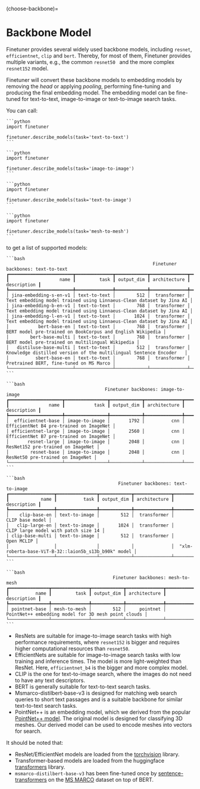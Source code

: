 (choose-backbone)=
# Backbone Model

Finetuner provides several widely used backbone models,
including `resnet`, `efficientnet`, `clip` and `bert`.
Thereby, for most of them, Finetuner provides multiple variants, e.g., the common `resnet50 ` and the more complex `resnet152` model.

Finetuner will convert these backbone models to embedding models by removing
the *head* or applying *pooling*,
performing fine-tuning and producing the final embedding model.
The embedding model can be fine-tuned for text-to-text, image-to-image or text-to-image
search tasks.

You can call:
````{tab} text-to-text
```python
import finetuner

finetuner.describe_models(task='text-to-text')
```
````
````{tab} image-to-image
```python
import finetuner

finetuner.describe_models(task='image-to-image')
```
````
````{tab} text-to-image
```python
import finetuner

finetuner.describe_models(task='text-to-image')
```
````
````{tab} mesh-to-mesh
```python
import finetuner

finetuner.describe_models(task='mesh-to-mesh')
```
````

to get a list of supported models:

````{tab} text-to-text
```bash
                                                       Finetuner backbones: text-to-text                                                       
┏━━━━━━━━━━━━━━━━━━━━━━━━┳━━━━━━━━━━━━━━┳━━━━━━━━━━━━┳━━━━━━━━━━━━━━┳━━━━━━━━━━━━━━━━━━━━━━━━━━━━━━━━━━━━━━━━━━━━━━━━━━━━━━━━━━━━━━━━━━━━━━━━━┓
┃                   name ┃         task ┃ output_dim ┃ architecture ┃                                                             description ┃
┡━━━━━━━━━━━━━━━━━━━━━━━━╇━━━━━━━━━━━━━━╇━━━━━━━━━━━━╇━━━━━━━━━━━━━━╇━━━━━━━━━━━━━━━━━━━━━━━━━━━━━━━━━━━━━━━━━━━━━━━━━━━━━━━━━━━━━━━━━━━━━━━━━┩
│ jina-embedding-s-en-v1 │ text-to-text │        512 │  transformer │    Text embedding model trained using Linnaeus-Clean dataset by Jina AI │
│ jina-embedding-b-en-v1 │ text-to-text │        768 │  transformer │    Text embedding model trained using Linnaeus-Clean dataset by Jina AI │
│ jina-embedding-l-en-v1 │ text-to-text │       1024 │  transformer │    Text embedding model trained using Linnaeus-Clean dataset by Jina AI │
│           bert-base-en │ text-to-text │        768 │  transformer │              BERT model pre-trained on BookCorpus and English Wikipedia │
│        bert-base-multi │ text-to-text │        768 │  transformer │                        BERT model pre-trained on multilingual Wikipedia │
│   distiluse-base-multi │ text-to-text │        512 │  transformer │      Knowledge distilled version of the multilingual Sentence Encoder   │
│          sbert-base-en │ text-to-text │        768 │  transformer │                                 Pretrained BERT, fine-tuned on MS Marco │
└────────────────────────┴──────────────┴────────────┴──────────────┴─────────────────────────────────────────────────────────────────────────┘
```
````
````{tab} image-to-image
```bash
                                     Finetuner backbones: image-to-image                                     
┏━━━━━━━━━━━━━━━━━━━━┳━━━━━━━━━━━━━━━━┳━━━━━━━━━━━━┳━━━━━━━━━━━━━━┳━━━━━━━━━━━━━━━━━━━━━━━━━━━━━━━━━━━━━━━━━┓
┃               name ┃           task ┃ output_dim ┃ architecture ┃                             description ┃
┡━━━━━━━━━━━━━━━━━━━━╇━━━━━━━━━━━━━━━━╇━━━━━━━━━━━━╇━━━━━━━━━━━━━━╇━━━━━━━━━━━━━━━━━━━━━━━━━━━━━━━━━━━━━━━━━┩
│  efficientnet-base │ image-to-image │       1792 │          cnn │ EfficientNet B4 pre-trained on ImageNet │
│ efficientnet-large │ image-to-image │       2560 │          cnn │ EfficientNet B7 pre-trained on ImageNet │
│       resnet-large │ image-to-image │       2048 │          cnn │       ResNet152 pre-trained on ImageNet │
│        resnet-base │ image-to-image │       2048 │          cnn │        ResNet50 pre-trained on ImageNet │
└────────────────────┴────────────────┴────────────┴──────────────┴─────────────────────────────────────────┘
```
````
````{tab} text-to-image
```bash
                                          Finetuner backbones: text-to-image                                           
┏━━━━━━━━━━━━━━━━━┳━━━━━━━━━━━━━━━┳━━━━━━━━━━━━┳━━━━━━━━━━━━━━┳━━━━━━━━━━━━━━━━━━━━━━━━━━━━━━━━━━━━━━━━━━━━━━━━━━━━━━━┓
┃            name ┃          task ┃ output_dim ┃ architecture ┃                                           description ┃
┡━━━━━━━━━━━━━━━━━╇━━━━━━━━━━━━━━━╇━━━━━━━━━━━━╇━━━━━━━━━━━━━━╇━━━━━━━━━━━━━━━━━━━━━━━━━━━━━━━━━━━━━━━━━━━━━━━━━━━━━━━┩
│    clip-base-en │ text-to-image │        512 │  transformer │                                       CLIP base model │
│   clip-large-en │ text-to-image │       1024 │  transformer │                   CLIP large model with patch size 14 │
│ clip-base-multi │ text-to-image │        512 │  transformer │                                            Open MCLIP │
│                 │               │            │              │  "xlm-roberta-base-ViT-B-32::laion5b_s13b_b90k" model │
└─────────────────┴───────────────┴────────────┴──────────────┴───────────────────────────────────────────────────────┘
```
````
````{tab} mesh-to-mesh
```bash
                                        Finetuner backbones: mesh-to-mesh                                         
┏━━━━━━━━━━━━━━━┳━━━━━━━━━━━━━━┳━━━━━━━━━━━━┳━━━━━━━━━━━━━━┳━━━━━━━━━━━━━━━━━━━━━━━━━━━━━━━━━━━━━━━━━━━━━━━━━━━━━┓
┃          name ┃         task ┃ output_dim ┃ architecture ┃                                         description ┃
┡━━━━━━━━━━━━━━━╇━━━━━━━━━━━━━━╇━━━━━━━━━━━━╇━━━━━━━━━━━━━━╇━━━━━━━━━━━━━━━━━━━━━━━━━━━━━━━━━━━━━━━━━━━━━━━━━━━━━┩
│ pointnet-base │ mesh-to-mesh │        512 │     pointnet │ PointNet++ embedding model for 3D mesh point clouds │
└───────────────┴──────────────┴────────────┴──────────────┴─────────────────────────────────────────────────────┘
```
````

+ ResNets are suitable for image-to-image search tasks with high performance requirements, where `resnet152` is bigger and requires higher computational resources than `resnet50`.
+ EfficientNets are suitable for image-to-image search tasks with low training and inference times. The model is more light-weighted than ResNet. Here, `efficientnet_b4` is the bigger and more complex model.
+ CLIP is the one for text-to-image search, where the images do not need to have any text descriptors.
+ BERT is generally suitable for text-to-text search tasks.
+ Msmarco-distilbert-base-v3 is designed for matching web search queries to short text passages and is a suitable backbone for similar text-to-text search tasks.
+ PointNet++ is an embedding model, which we derived from the popular [PointNet++ model](https://proceedings.neurips.cc/paper/2017/file/d8bf84be3800d12f74d8b05e9b89836f-Paper.pdf).
  The original model is designed for classifying 3D meshes. Our derived model can be used to encode meshes into vectors for search.

It should be noted that:

+ ResNet/EfficientNet models are loaded from the [torchvision](https://pytorch.org/vision/stable/index.html) library.
+ Transformer-based models are loaded from the huggingface [transformers](https://github.com/huggingface/transformers) library.
+ `msmarco-distilbert-base-v3` has been fine-tuned once by [sentence-transformers](https://www.sbert.net/) on the [MS MARCO](https://microsoft.github.io/msmarco/) dataset on top of BERT.